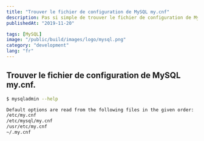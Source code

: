 ```yaml
---
title: "Trouver le fichier de configuration de MySQL my.cnf"
description: Pas si simple de trouver le fichier de configuration de MySQL...
publishedAt: "2019-11-20"

tags: [MySQL]
image: "/public/build/images/logo/mysql.png"
category: "development"
lang: "fr"
---
```


## Trouver le fichier de configuration de MySQL my.cnf.

````bash
$ mysqladmin --help
````

~~~bash
Default options are read from the following files in the given order:
/etc/my.cnf
/etc/mysql/my.cnf
/usr/etc/my.cnf
~/.my.cnf
~~~
